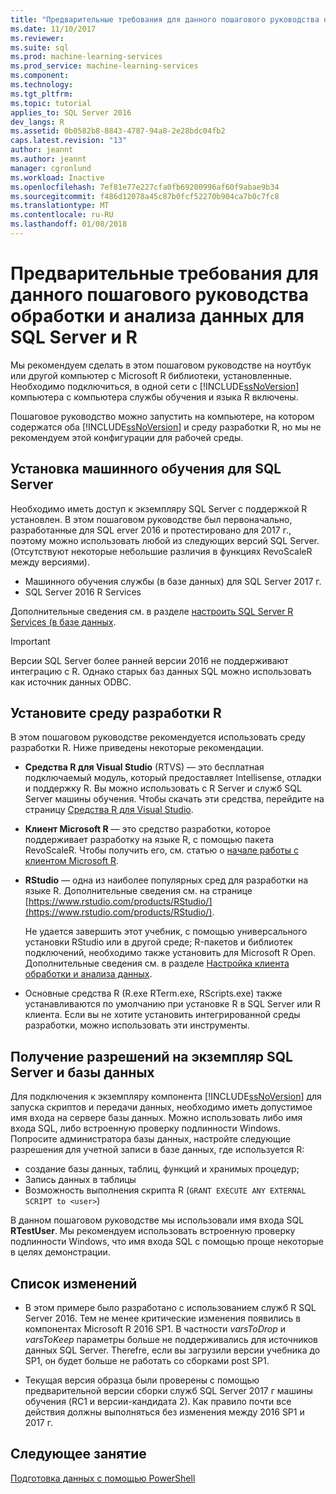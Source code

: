 ```yaml
---
title: "Предварительные требования для данного пошагового руководства обработки и анализа данных для SQL Server и R | Документы Microsoft"
ms.date: 11/10/2017
ms.reviewer: 
ms.suite: sql
ms.prod: machine-learning-services
ms.prod_service: machine-learning-services
ms.component: 
ms.technology: 
ms.tgt_pltfrm: 
ms.topic: tutorial
applies_to: SQL Server 2016
dev_langs: R
ms.assetid: 0b0582b8-8843-4787-94a8-2e28bdc04fb2
caps.latest.revision: "13"
author: jeannt
ms.author: jeannt
manager: cgronlund
ms.workload: Inactive
ms.openlocfilehash: 7ef81e77e227cfa0fb69200996af60f9abae9b34
ms.sourcegitcommit: f486d12078a45c87b0fcf52270b904ca7b0c7fc8
ms.translationtype: MT
ms.contentlocale: ru-RU
ms.lasthandoff: 01/08/2018
---
```

# <a name="prerequisites-for-the-data-science-walkthrough-for-sql-server-and-r"></a>Предварительные требования для данного пошагового руководства обработки и анализа данных для SQL Server и R

Мы рекомендуем сделать в этом пошаговом руководстве на ноутбук или другой компьютер с Microsoft R библиотеки, установленные. Необходимо подключиться, в одной сети с [!INCLUDE[ssNoVersion](../../includes/ssnoversion-md.md)] компьютера с компьютера службы обучения и языка R включены.

Пошаговое руководство можно запустить на компьютере, на котором содержатся оба [!INCLUDE[ssNoVersion](../../includes/ssnoversion-md.md)] и среду разработки R, но мы не рекомендуем этой конфигурации для рабочей среды.

## <a name="install-machine-learning-for-sql-server"></a>Установка машинного обучения для SQL Server

Необходимо иметь доступ к экземпляру SQL Server с поддержкой R установлен. В этом пошаговом руководстве был первоначально, разработанные для SQL erver 2016 и протестировано для 2017 г., поэтому можно использовать любой из следующих версий SQL Server. (Отсутствуют некоторые небольшие различия в функциях RevoScaleR между версиями).

+ Машинного обучения службы (в базе данных) для SQL Server 2017 г.
+ SQL Server 2016 R Services

Дополнительные сведения см. в разделе [настроить SQL Server R Services (в базе данных](../r/set-up-sql-server-r-services-in-database.md).

> [!IMPORTANT]
> Версии SQL Server более ранней версии 2016 не поддерживают интеграцию с R. Однако старых баз данных SQL можно использовать как источник данных ODBC.

## <a name="install-an-r-development-environment"></a>Установите среду разработки R

В этом пошаговом руководстве рекомендуется использовать среду разработки R. Ниже приведены некоторые рекомендации.

- **Средства R для Visual Studio** (RTVS) — это бесплатная подключаемый модуль, который предоставляет Intellisense, отладки и поддержку R. Вы можно использовать с R Server и служб SQL Server машины обучения. Чтобы скачать эти средства, перейдите на страницу [Средства R для Visual Studio](https://www.visualstudio.com/vs/rtvs/).

- **Клиент Microsoft R** — это средство разработки, которое поддерживает разработку на языке R, с помощью пакета RevoScaleR. Чтобы получить его, см. статью о [начале работы с клиентом Microsoft R](https://docs.microsoft.com/machine-learning-server/r-client/what-is-microsoft-r-client).

- **RStudio** — одна из наиболее популярных сред для разработки на языке R. Дополнительные сведения см. на странице [https://www.rstudio.com/products/RStudio/](https://www.rstudio.com/products/RStudio/).

    Не удается завершить этот учебник, с помощью универсального установки RStudio или в другой среде; R-пакетов и библиотек подключений, необходимо также установить для Microsoft R Open. Дополнительные сведения см. в разделе [Настройка клиента обработки и анализа данных](../r/set-up-a-data-science-client.md).

- Основные средства R (R.exe RTerm.exe, RScripts.exe) также устанавливаются по умолчанию при установке R в SQL Server или R клиента. Если вы не хотите установить интегрированной среды разработки, можно использовать эти инструменты.

## <a name="get-permissions-on-the-sql-server-instance-and-database"></a>Получение разрешений на экземпляр SQL Server и базы данных

Для подключения к экземпляру компонента [!INCLUDE[ssNoVersion](../../includes/ssnoversion-md.md)] для запуска скриптов и передачи данных, необходимо иметь допустимое имя входа на сервере базы данных.  Можно использовать либо имя входа SQL, либо встроенную проверку подлинности Windows. Попросите администратора базы данных, настройте следующие разрешения для учетной записи в базе данных, где используется R:

- создание базы данных, таблиц, функций и хранимых процедур;
- Запись данных в таблицы
- Возможность выполнения скрипта R (`GRANT EXECUTE ANY EXTERNAL SCRIPT to <user>`)

В данном пошаговом руководстве мы использовали имя входа SQL **RTestUser**. Мы рекомендуем использовать встроенную проверку подлинности Windows, что имя входа SQL с помощью проще некоторые в целях демонстрации.

## <a name="change-list"></a>Список изменений

+ В этом примере было разработано с использованием служб R SQL Server 2016. Тем не менее критические изменения появились в компонентах Microsoft R 2016 SP1. В частности _varsToDrop_ и _varsToKeep_ параметры больше не поддерживались для источников данных SQL Server. Therefre, если вы загрузили версии учебника до SP1, он будет больше не работать со сборками post SP1.

+ Текущая версия образца были проверены с помощью предварительной версии сборки служб SQL Server 2017 г машины обучения (RC1 и версии-кандидата 2). Как правило почти все действия должны выполняться без изменения между 2016 SP1 и 2017 г.

## <a name="next-lesson"></a>Следующее занятие

[Подготовка данных с помощью PowerShell](/walkthrough-prepare-the-data.md)
